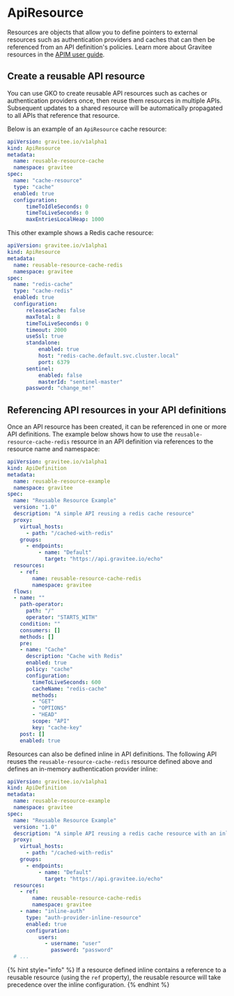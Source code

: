 # ApiResource

Resources are objects that allow you to define pointers to external resources such as authentication providers and caches that can then be referenced from an API definition's policies. Learn more about Gravitee resources in the [APIM user guide](https://documentation.gravitee.io/apim/guides/api-configuration/resources#resource-descriptions).

## Create a reusable API resource

You can use GKO to create reusable API resources such as caches or authentication providers once, then reuse them resources in multiple APIs. Subsequent updates to a shared resource will be automatically propagated to all APIs that reference that resource.

Below is an example of an `ApiResource` cache resource:

```yaml
apiVersion: gravitee.io/v1alpha1
kind: ApiResource
metadata:
  name: reusable-resource-cache
  namespace: gravitee
spec:
  name: "cache-resource"
  type: "cache"
  enabled: true
  configuration:
      timeToIdleSeconds: 0
      timeToLiveSeconds: 0
      maxEntriesLocalHeap: 1000
```

This other example shows a Redis cache resource:

```yaml
apiVersion: gravitee.io/v1alpha1
kind: ApiResource
metadata:
  name: reusable-resource-cache-redis
  namespace: gravitee
spec:
  name: "redis-cache"
  type: "cache-redis"
  enabled: true
  configuration:
      releaseCache: false
      maxTotal: 8
      timeToLiveSeconds: 0
      timeout: 2000
      useSsl: true
      standalone:
          enabled: true
          host: "redis-cache.default.svc.cluster.local"
          port: 6379
      sentinel:
          enabled: false
          masterId: "sentinel-master"
      password: "change_me!"
```

## Referencing API resources in your API definitions

Once an API resource has been created, it can be referenced in one or more API definitions. The example below shows how to use the `reusable-resource-cache-redis` resource in an API definition via references to the resource name and namespace:

```yaml
apiVersion: gravitee.io/v1alpha1
kind: ApiDefinition
metadata:
  name: reusable-resource-example
  namespace: gravitee
spec:
  name: "Reusable Resource Example"
  version: "1.0"
  description: "A simple API reusing a redis cache resource"
  proxy:
    virtual_hosts:
      - path: "/cached-with-redis"
    groups:
      - endpoints:
          - name: "Default"
            target: "https://api.gravitee.io/echo"
  resources:
    - ref:
        name: reusable-resource-cache-redis
        namespace: gravitee
  flows:
  - name: ""
    path-operator:
      path: "/"
      operator: "STARTS_WITH"
    condition: ""
    consumers: []
    methods: []
    pre:
    - name: "Cache"
      description: "Cache with Redis"
      enabled: true
      policy: "cache"
      configuration:
        timeToLiveSeconds: 600
        cacheName: "redis-cache"
        methods:
        - "GET"
        - "OPTIONS"
        - "HEAD"
        scope: "API"
        key: "cache-key"
    post: []
    enabled: true
```

Resources can also be defined inline in API definitions. The following API reuses the `reusable-resource-cache-redis` resource defined above and defines an in-memory authentication provider inline:

```yaml
apiVersion: gravitee.io/v1alpha1
kind: ApiDefinition
metadata:
  name: reusable-resource-example
  namespace: gravitee
spec:
  name: "Reusable Resource Example"
  version: "1.0"
  description: "A simple API reusing a redis cache resource with an inlined authentication provider"
  proxy:
    virtual_hosts:
      - path: "/cached-with-redis"
    groups:
      - endpoints:
          - name: "Default"
            target: "https://api.gravitee.io/echo"
  resources:
    - ref:
        name: reusable-resource-cache-redis
        namespace: gravitee
    - name: "inline-auth"
      type: "auth-provider-inline-resource"
      enabled: true
      configuration:
          users:
            - username: "user"
              password: "password"
  # ...

```

{% hint style="info" %}
If a resource defined inline contains a reference to a reusable resource (using the `ref` property), the reusable resource will take precedence over the inline configuration.
{% endhint %}
